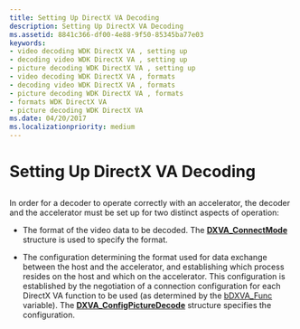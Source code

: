 ```yaml
---
title: Setting Up DirectX VA Decoding
description: Setting Up DirectX VA Decoding
ms.assetid: 8841c366-df00-4e88-9f50-85345ba77e03
keywords:
- video decoding WDK DirectX VA , setting up
- decoding video WDK DirectX VA , setting up
- picture decoding WDK DirectX VA , setting up
- video decoding WDK DirectX VA , formats
- decoding video WDK DirectX VA , formats
- picture decoding WDK DirectX VA , formats
- formats WDK DirectX VA
- picture decoding WDK DirectX VA
ms.date: 04/20/2017
ms.localizationpriority: medium
---
```


# Setting Up DirectX VA Decoding


## <span id="ddk_setting_up_directx_va_decoding_gg"></span><span id="DDK_SETTING_UP_DIRECTX_VA_DECODING_GG"></span>


In order for a decoder to operate correctly with an accelerator, the decoder and the accelerator must be set up for two distinct aspects of operation:

-   The format of the video data to be decoded. The [**DXVA\_ConnectMode**](https://docs.microsoft.com/windows-hardware/drivers/ddi/dxva/ns-dxva-_dxva_connectmode) structure is used to specify the format.

-   The configuration determining the format used for data exchange between the host and the accelerator, and establishing which process resides on the host and which on the accelerator. This configuration is established by the negotiation of a connection configuration for each DirectX VA function to be used (as determined by the [bDXVA\_Func](bdxva-func-variable.md) variable). The [**DXVA\_ConfigPictureDecode**](https://docs.microsoft.com/windows-hardware/drivers/ddi/dxva/ns-dxva-_dxva_configpicturedecode) structure specifies the configuration.

 

 





